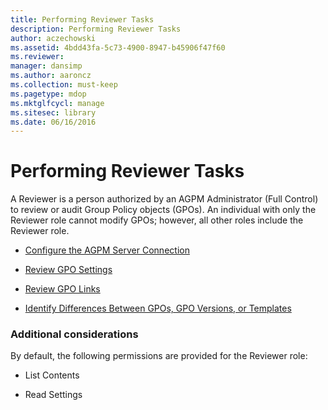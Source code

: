 ```yaml
---
title: Performing Reviewer Tasks
description: Performing Reviewer Tasks
author: aczechowski
ms.assetid: 4bdd43fa-5c73-4900-8947-b45906f47f60
ms.reviewer: 
manager: dansimp
ms.author: aaroncz
ms.collection: must-keep
ms.pagetype: mdop
ms.mktglfcycl: manage
ms.sitesec: library
ms.date: 06/16/2016
---
```



# Performing Reviewer Tasks


A Reviewer is a person authorized by an AGPM Administrator (Full Control) to review or audit Group Policy objects (GPOs). An individual with only the Reviewer role cannot modify GPOs; however, all other roles include the Reviewer role.

-   [Configure the AGPM Server Connection](configure-the-agpm-server-connection-reviewer.md)

-   [Review GPO Settings](review-gpo-settings.md)

-   [Review GPO Links](review-gpo-links.md)

-   [Identify Differences Between GPOs, GPO Versions, or Templates](identify-differences-between-gpos-gpo-versions-or-templates.md)

### Additional considerations

By default, the following permissions are provided for the Reviewer role:

-   List Contents

-   Read Settings

 

 





